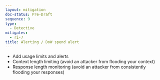 ```yaml
---
layout: mitigation
doc-status: Pre-Draft
sequence: 9
type:
  - Detective
mitigates:
  - ri-7
title: Alerting / DoW spend alert 
---
```


- Add usage limits and alerts
- Context length limiting (avoid an attacker from flooding your context)
- Response length monitoring (avoid an attacker from consistently flooding your responses)
